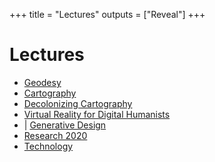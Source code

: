 +++
title = "Lectures"
outputs = ["Reveal"]
+++

# Lectures

* [<i class="ms ms-txt"></i> Geodesy](/lectures/geodesy/)
* [<i class="ms ms-txt"></i> Cartography](/lectures/cartography/)
* [<i class="ms ms-txt"></i> Decolonizing Cartography](/lectures/decolonizing-cartography/)
* [<i class="ms ms-txt"></i> Virtual Reality for Digital Humanists](/lectures/vr/)
* [<i class="ms ms-action-camera"></i>](https://youtu.be/_cqwgFKCRyU) | [<i class="ms ms-txt"></i> Generative Design](/lectures/generative-design/)
* [<i class="ms ms-txt"></i> Research 2020](/lectures/research-2020/)
* [<i class="ms ms-txt"></i> Technology](/lectures/technology/)
